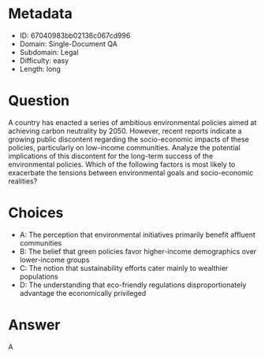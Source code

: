 # Metadata

- ID: 67040983bb02136c067cd996
- Domain: Single-Document QA
- Subdomain: Legal
- Difficulty: easy
- Length: long

# Question

A country has enacted a series of ambitious environmental policies aimed at achieving carbon neutrality by 2050. However, recent reports indicate a growing public discontent regarding the socio-economic impacts of these policies, particularly on low-income communities. Analyze the potential implications of this discontent for the long-term success of the environmental policies. Which of the following factors is most likely to exacerbate the tensions between environmental goals and socio-economic realities?

# Choices

- A: The perception that environmental initiatives primarily benefit affluent communities
- B: The belief that green policies favor higher-income demographics over lower-income groups
- C: The notion that sustainability efforts cater mainly to wealthier populations
- D: The understanding that eco-friendly regulations disproportionately advantage the economically privileged

# Answer

A
